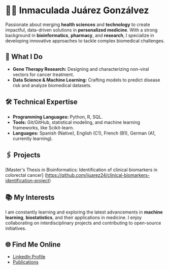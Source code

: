 # 👩‍🔬 **Inmaculada Juárez Gonzálvez**  
Passionate about merging **health sciences** and **technology** to create impactful, data-driven solutions in **personalized medicine**. With a strong background in **bioinformatics**, **pharmacy**, and **research**, I specialize in developing innovative approaches to tackle complex biomedical challenges.  

## 🚀 **What I Do**  
- **Gene Therapy Research:** Designing and characterizing non-viral vectors for cancer treatment.  
- **Data Science & Machine Learning:** Crafting models to predict disease risk and analyze biomedical datasets.   

## 🛠️ **Technical Expertise**  
- **Programming Languages:** Python, R, SQL.  
- **Tools:** Git/GitHub, statistical modeling, and machine learning frameworks, like Scikit-learn.  
- **Languages:** Spanish (Native), English (C1), French (B1), German (A1, currently learning).

## 🖇️ **Projects**
[Master's Thesis in Bioinformatics: Identification of clinical biomarkers in colorectal cancer] (https://github.com/ijuarez24/clinical-biomarkers-identification-project)

## 📚 **My Interests**  
I am constantly learning and exploring the latest advancements in **machine learning**, **biostatistics**, and their applications in medicine. I enjoy collaborating on interdisciplinary projects and contributing to open-source initiatives.

## 🌐 **Find Me Online**  
- [LinkedIn Profile](https://www.linkedin.com/in/inmaculadajuarez) 
- [Publications](https://github.com/ijuarez24/publications)  
